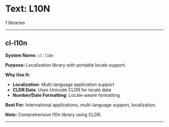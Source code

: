 # Text: L10N

1 libraries

---

## cl-l10n

**System Name:** `cl-l10n`

**Purpose:** Localization library with portable locale support.

**Why Use It:**
- **Localization**: Multi-language application support
- **CLDR Data**: Uses Unicode CLDR for locale data
- **Number/Date Formatting**: Locale-aware formatting

**Best For:** International applications, multi-language support, localization.

**Note:** Comprehensive l10n library using CLDR.

---


